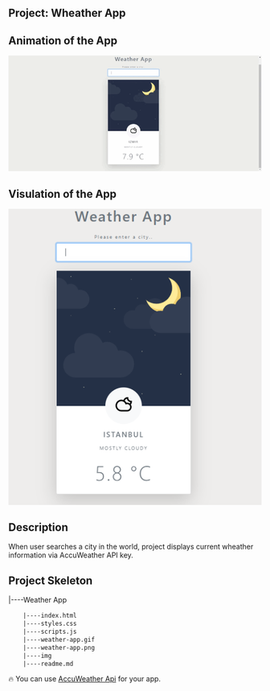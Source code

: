 

## Project: Wheather App



## Animation of the App

![image](./wheather-app.gif)

## Visulation of the App

![image](./wheather-app.png)

## Description
When user searches a city in the world, project displays current wheather information via AccuWeather API key.

## Project Skeleton

|----Weather App

        |----index.html
        |----styles.css
        |----scripts.js
        |----weather-app.gif
        |----weather-app.png
        |----img
        |----readme.md


🔥 You can use [AccuWeather Api](https://developer.accuweather.com//) for your app.


